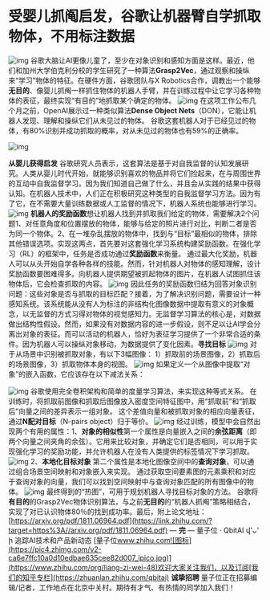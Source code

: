 # 受婴儿抓阄启发，谷歌让机器臂自学抓取物体，不用标注数据




![img](https://pic2.zhimg.com/v2-c0c44f184fb73848e61f8130e1d5feb9_b.webp)
谷歌大脑让AI更像儿童了，至少在对象识别和感知方面是这样。最近，他们和加州大学伯克利分校的学生研究了一种算法**Grasp2Vec**，通过观察和操纵来“学习”物体的特征。在硬件方面，谷歌团队与X Robotics合作，调教出一个能够**无目的**、像婴儿抓阄一样抓住物体的机器人手臂，并在训练过程中让它学习各种物体的表征，最终实现“有目的”地抓取某个确定的物体。
![img](https://pic3.zhimg.com/v2-37c6046b388d0d75984af6de6dbe1be2_b.jpg)
在这项工作公布几个月之前，OpenAI展示过一种类似算法**Dense Object Nets**（DON），它能让机器人发现、理解和操纵它们从未见过的物体。
谷歌这套机器人对于已经见过的物体，有80%识别并成功抓取的概率，对从未见过的物体也有59%的正确率。

![img](https://pic3.zhimg.com/80/v2-75120ecb3e99d66ab76e300da8ace2e6_hd.jpg)

**从婴儿获得启发**
谷歌研究人员表示，这套算法是基于对自我监督的认知发展研究。人类从婴儿时代开始，就能够识别喜欢的物品并将它们捡起来，在与周围世界的互动中自我监督学习。因为我们知道自己做了什么，并且会从实践的结果中获得认知。在机器人技术中，人们正在积极研究这种类型的自我监督学习方法。因为有了它，在不需要大量训练数据或人工监督的情况下，机器人系统也能够进行学习。
![img](https://pic4.zhimg.com/80/v2-b04359be834ca0d93f7b7a191e58500f_hd.jpg)
**机器人的奖励函数**想让机器人找到并抓取我们给定的物体，需要解决2个问题1、对任意角度和位置摆放的物体，能够与给定的照片进行对比，判断二者是否为同一个物体。2、在一堆杂乱摆放的物体中，找到与“目标”最相似的物体，排除其他错误选项。实现这两点，首先要对这套强化学习系统构建奖励函数。在强化学习（RL）的框架中，任务是否成功通过**奖励函数**来衡量。 通过最大化奖励，机器人可以从头开始自学各种各样的技能。然而，针对机器人对物体的感知理解，设计奖励函数要困难得多。向机器人提供期望被抓起物体的图片，在机器人试图抓住该物体后，它会检查抓取的内容。
![img](https://pic1.zhimg.com/80/v2-c5101df9faab7e161a1327fa25689414_hd.jpg)
因此任务的奖励函数归结为回答对象识别问题：这些对象是否与抓取的目标匹配？接着，为了解决识别问题，需要设计一种感知系统。该系统能从没有人为标注的非结构化图像数据中提取有意义的对象概念，以无监督的方式习得对物体的视觉感知力。无监督学习算法的核心是，对数据做出结构性假设。然而，如果没有对数据内容的进一步假设，则不足以让AI学会分离出对象的表征。而可以活动的机器人，恰好为表征学习提供了一个非常合适的条件。因为机器人可以操纵对象移动，为数据提供了变化因素。**寻找目标**
![img](https://pic4.zhimg.com/80/v2-a1deee76a15e948e2f59b710e31a3057_hd.jpg)
对于从场景中识别被抓取对象，有以下3幅图像：
1）抓取前的场景图像，2）抓取后的场景图像，3）抓取物体本身的视图。
![img](https://pic4.zhimg.com/80/v2-47f056b4d0e85418185d9a9df1cf44cf_hd.jpg)
如果定义一个从图像中提取“对象”的嵌入函数，它应该存在以下减法关系：

![img](https://pic2.zhimg.com/80/v2-a0561de8ef69dae4f47b9042b2f68cc1_hd.jpg)
谷歌使用完全卷积架构和简单的度量学习算法，来实现这种等式关系。 在训练时，将抓取前图像和抓取后图像放入密度空间特征图中，用“抓取前”和“抓取后”向量之间的差异表示一组对象。
这个差值向量和被抓取对象的相应向量表征，通过**N配对目标**（N-pairs object）归于等价。
![img](https://pic4.zhimg.com/80/v2-a5356c089d9b53559cf1b1474847d5df_hd.jpg)
经过训练，模型中会自然出现两个有用的属性：1、**对象的相似性**第一个属性是向量嵌入之间的**余弦距离**（即两个向量之间夹角的余弦）。它用来比较对象，并确定它们是否相同，可以用于实现强化学习的奖励功能，并允许机器人在没有人类提供的标签情况下学习抓取。
![img](https://pic1.zhimg.com/80/v2-6350fa5f5543b2e9f8a433a12b5f48f0_hd.jpg)
2、**本地化目标对象**
第二个属性是本地化图像空间中的**查询对象**，可以通过组合场景空间映射和对象嵌入来实现。
通过获取空间要素图的元素乘积和对应于查询对象的向量，我们可以找到空间映射中与查询对象匹配的所有图像中的物体。
![img](https://pic2.zhimg.com/80/v2-c6893d808893ba26b1dd76750ef936dd_hd.jpg)
最终得到的“热图”，可用于规划机器人寻找目标对象的方法。
谷歌将**有目的**的Grasp2Vec物体识别算法，与之前**无目的**的“机器人抓阄”策略相结合，实现了对已认识物体80％的找到成功率。最后，附上论文地址：
[https://arxiv.org/pdf/1811.06964.pdf](https://link.zhihu.com/?target=https%3A//arxiv.org/pdf/1811.06964.pdf)
— **完** —
量子位 · QbitAI
վ'ᴗ' ի 追踪AI技术和产品新动态
[量子位​www.zhihu.com![图标](https://pic4.zhimg.com/v2-ca6e7ffc10a0d10edbae635cee82d007_ipico.jpg)](https://www.zhihu.com/org/liang-zi-wei-48)欢迎大家关注我们，以及订阅[我们的知乎专栏](https://zhuanlan.zhihu.com/qbitai)
**诚挚招聘**
量子位正在招募编辑/记者，工作地点在北京中关村。期待有才气、有热情的同学加入我们！